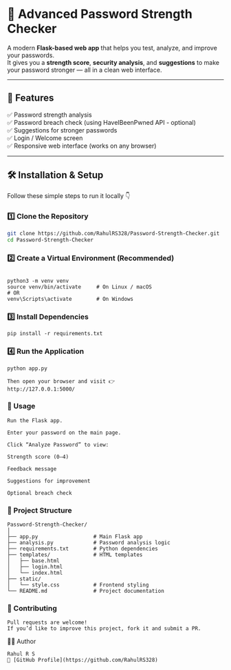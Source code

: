 # 🔐 Advanced Password Strength Checker

A modern **Flask-based web app** that helps you test, analyze, and improve your passwords.  
It gives you a **strength score**, **security analysis**, and **suggestions** to make your password stronger — all in a clean web interface.

---

## 🚀 Features

✅ Password strength analysis  
✅ Password breach check (using HaveIBeenPwned API - optional)  
✅ Suggestions for stronger passwords  
✅ Login / Welcome screen  
✅ Responsive web interface (works on any browser)  

---

## 🛠️ Installation & Setup

Follow these simple steps to run it locally 👇

### 1️⃣ Clone the Repository
```bash
git clone https://github.com/RahulRS328/Password-Strength-Checker.git
cd Password-Strength-Checker
```

### 2️⃣ Create a Virtual Environment (Recommended)
```

python3 -m venv venv
source venv/bin/activate     # On Linux / macOS
# OR
venv\Scripts\activate        # On Windows
```
### 3️⃣ Install Dependencies
```
pip install -r requirements.txt
```
### 4️⃣ Run the Application
```
python app.py

Then open your browser and visit 👉
http://127.0.0.1:5000/
```
### 🧠 Usage
```
Run the Flask app.

Enter your password on the main page.

Click “Analyze Password” to view:

Strength score (0–4)

Feedback message

Suggestions for improvement

Optional breach check
```
### 📂 Project Structure
```
Password-Strength-Checker/
│
├── app.py                  # Main Flask app
├── analysis.py             # Password analysis logic
├── requirements.txt        # Python dependencies
├── templates/              # HTML templates
│   ├── base.html
│   ├── login.html
│   └── index.html
├── static/
│   └── style.css           # Frontend styling
└── README.md               # Project documentation
```
### 🤝 Contributing
```
Pull requests are welcome!
If you’d like to improve this project, fork it and submit a PR.
```
🧑‍💻 Author
```
Rahul R S
📘 [GitHub Profile](https://github.com/RahulRS328)

